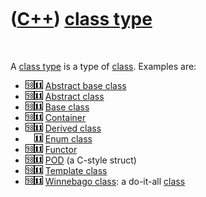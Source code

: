 



 

 

 

 

 

([C++](Cpp.htm)) [class type](CppClassType.htm)
===============================================

 

A [class type](CppClassType.htm) is a type of [class](CppClass.htm).
Examples are:

-   ![C++98](PicCpp98.png)![C++11](PicCpp11.png) [Abstract base
    class](CppAbstractBaseClass.htm)
-   ![C++98](PicCpp98.png)![C++11](PicCpp11.png) [Abstract
    class](CppAbstractClass.htm)
-   ![C++98](PicCpp98.png)![C++11](PicCpp11.png) [Base
    class](CppBaseClass.htm)
-   ![C++98](PicCpp98.png)![C++11](PicCpp11.png)
    [Container](CppContainer.htm)
-   ![C++98](PicCpp98.png)![C++11](PicCpp11.png) [Derived
    class](CppDerivedClass.htm)
-   ![ ](PicSpacer.png)![C++11](PicCpp11.png) [Enum
    class](CppEnumClass.htm)
-   ![C++98](PicCpp98.png)![C++11](PicCpp11.png)
    [Functor](CppFunctor.htm)
-   ![C++98](PicCpp98.png)![C++11](PicCpp11.png) [POD](CppPod.htm) (a
    C-style struct)
-   ![C++98](PicCpp98.png)![C++11](PicCpp11.png) [Template
    class](CppTemplateClass.htm)
-   ![C++98](PicCpp98.png)![C++11](PicCpp11.png) [Winnebago
    class](CppWinnebagoClass.htm): a do-it-all [class](CppClass.htm)

 

 

 

 

 





 




